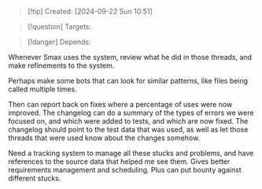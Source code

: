 
>[!tip] Created: [2024-09-22 Sun 10:51]

>[!question] Targets: 

>[!danger] Depends: 

Whenever Smax uses the system, review what he did in those threads, and make refinements to the system.

Perhaps make some bots that can look for similar patterns, like files being called multiple times.

Then can report back on fixes where a percentage of uses were now improved.  The changelog can do a summary of the types of errors we were focused on, and which were added to tests, and which are now fixed.  The changelog should point to the test data that was used, as well as let those threads that were used know about the changes somehow.

Need a tracking system to manage all these stucks and problems, and have references to the source data that helped me see them.  Gives better requirements management and scheduling.  Plus can put bounty against different stucks.